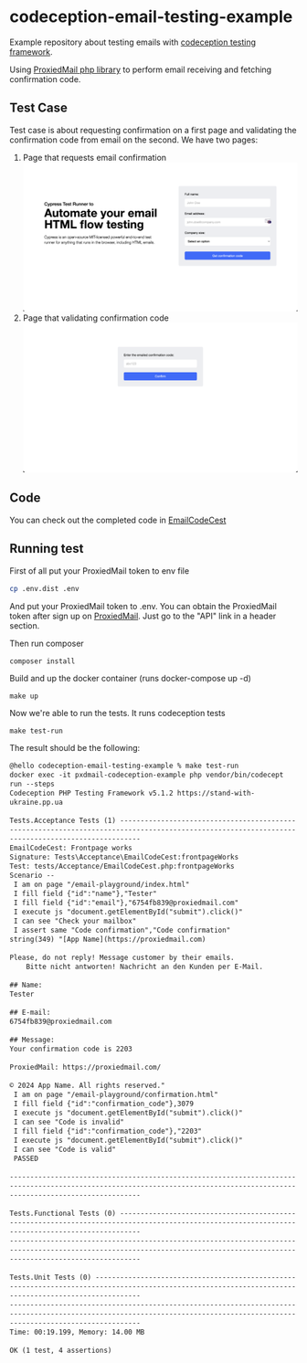 # codeception-email-testing-example
Example repository about testing emails with [codeception testing framework](https://codeception.com/).

Using [ProxiedMail php library](https://github.com/proxied-mail/proxiedmail-php-client) to perform email receiving and fetching confirmation code.

## Test Case

Test case is about requesting confirmation on a first page and validating the confirmation code from email on the second.
We have two pages:

1. Page that requests email confirmation
![page](./docs/index-page-screen.png)
2. Page that validating confirmation code
   ![page](./docs/confirm-page-screen.png)

## Code
You can check out the completed code in [EmailCodeCest](./tests/Acceptance/EmailCodeCest.php) 

## Running test

First of all put your ProxiedMail token to env file

```bash
cp .env.dist .env
```

And put your ProxiedMail token to .env.
You can obtain the ProxiedMail token after sign up on [ProxiedMail](https://proxiedmail.com).
Just go to the "API" link in a header section.


Then run composer
```bash
composer install
```

Build and up the docker container (runs docker-compose up -d)
```
make up
```

Now we're able to run the tests. It runs codeception tests
```
make test-run
```

The result should be the following:
```
@hello codeception-email-testing-example % make test-run
docker exec -it pxdmail-codeception-example php vendor/bin/codecept run --steps 
Codeception PHP Testing Framework v5.1.2 https://stand-with-ukraine.pp.ua

Tests.Acceptance Tests (1) -------------------------------------------------------------------------------------------------------------------------------------------------
EmailCodeCest: Frontpage works
Signature: Tests\Acceptance\EmailCodeCest:frontpageWorks
Test: tests/Acceptance/EmailCodeCest.php:frontpageWorks
Scenario --
 I am on page "/email-playground/index.html"
 I fill field {"id":"name"},"Tester"
 I fill field {"id":"email"},"6754fb839@proxiedmail.com"
 I execute js "document.getElementById("submit").click()"
 I can see "Check your mailbox"
 I assert same "Code confirmation","Code confirmation"
string(349) "[App Name](https://proxiedmail.com)

Please, do not reply! Message customer by their emails.
    Bitte nicht antworten! Nachricht an den Kunden per E-Mail.

## Name:
Tester

## E-mail:
6754fb839@proxiedmail.com

## Message:
Your confirmation code is 2203

ProxiedMail: https://proxiedmail.com/

© 2024 App Name. All rights reserved."
 I am on page "/email-playground/confirmation.html"
 I fill field {"id":"confirmation_code"},3079
 I execute js "document.getElementById("submit").click()"
 I can see "Code is invalid"
 I fill field {"id":"confirmation_code"},"2203"
 I execute js "document.getElementById("submit").click()"
 I can see "Code is valid"
 PASSED 

----------------------------------------------------------------------------------------------------------------------------------------------------------------------------

Tests.Functional Tests (0) -------------------------------------------------------------------------------------------------------------------------------------------------
----------------------------------------------------------------------------------------------------------------------------------------------------------------------------

Tests.Unit Tests (0) -------------------------------------------------------------------------------------------------------------------------------------------------------
----------------------------------------------------------------------------------------------------------------------------------------------------------------------------
Time: 00:19.199, Memory: 14.00 MB

OK (1 test, 4 assertions)

```